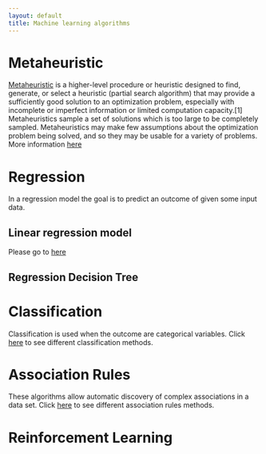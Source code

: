 ```yaml
---
layout: default
title: Machine learning algorithms 
---
```


# Metaheuristic

[Metaheuristic](https://en.wikipedia.org/wiki/Metaheuristic) is a higher-level procedure or heuristic designed to find, generate, or select a heuristic (partial search algorithm) that may provide a sufficiently good solution to an optimization problem, especially with incomplete or imperfect information or limited computation capacity.[1] Metaheuristics sample a set of solutions which is too large to be completely sampled. Metaheuristics may make few assumptions about the optimization problem being solved, and so they may be usable for a variety of problems.
More information [here](metaheuristic)

# Regression

In a regression model the goal is to predict an outcome of given some input data.

## Linear regression model

Please go to [here](linear_regression)

## Regression Decision Tree


# Classification

Classification is used when the outcome are categorical variables.
Click [here](classification) to see different classification methods.


# Association Rules

These algorithms allow automatic discovery of complex associations in a data set. 
Click [here](association) to see different association rules methods.

# Reinforcement Learning





